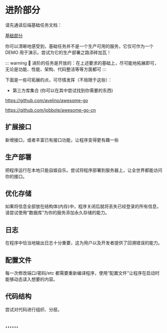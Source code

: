 # 进阶部分

请先通读后端基础任务文档：

[基础部分](./7.2.1%E5%9F%BA%E7%A1%80%E9%83%A8%E5%88%86.md)

你可以清晰地感受到，基础任务并不是一个生产可用的服务，它仅可作为一个 DEMO 用于演示。尝试为它的生产部署之路添砖加瓦！

::: warning 📌
进阶的任务是开放的：在上述要求的基础上，尽可能地拓展即可，无论是功能、性能、架构、代码整洁等等方面都可
:::

下面是一些可拓展的点，可尽情发挥（不局限于这些）：

- 第三方库集合 (你可以在其中尝试找到你需要的东西)

https://github.com/avelino/awesome-go

https://github.com/jobbole/awesome-go-cn

## 扩展接口

新增接口，或者丰富已有接口功能，让程序变得更有趣一些

## 生产部署

把程序运行在本地只能自娱自乐。尝试将程序部署到服务器上，让全世界都能访问你的接口。

## 优化存储

如果将信息全部放在结构体(内存)中，程序关闭后就将丢失已经登录的所有信息，请尝试使用“数据库”为你的服务添加永久存储的能力。

## 日志

在程序中恰当地输出日志十分重要，这为用户以及开发者提供了回溯错误的能力。

## 配置文件

每一次修改端口/密码/etc 都需要重新编译程序，使用“配置文件”让程序在启动时能够动态读入想要的内容。

## 代码结构

尝试对代码进行组织、分层。

## ……
